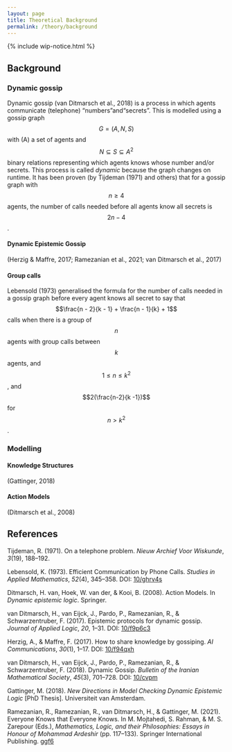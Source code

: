 ```yaml
---
layout: page
title: Theoretical Background
permalink: /theory/background
---
```


{% include wip-notice.html %}

## Background

### Dynamic gossip

Dynamic gossip (van Ditmarsch et al., 2018) is a process in which agents
communicate (telephone) “numbers”and“secrets”. This is modelled using a gossip
graph $$G = (A,N,S)$$ with \(A\) a set of agents and $$N \subseteq S \subseteq
A^2$$ binary relations representing which agents knows whose number and/or
secrets. This process is called _dynamic_ because the graph changes on runtime.
It has been proven (by Tijdeman (1971) and others) that for a gossip graph with $$n \geq 4$$ agents, the number
of calls needed before all agents know all secrets is $$2n - 4$$.

#### Dynamic Epistemic Gossip

(Herzig & Maffre, 2017; Ramezanian et al., 2021; van Ditmarsch et al., 2017)

#### Group calls

Lebensold (1973) generalised the formula for the number of calls needed in a
gossip graph before every agent knows all secret to say that $$\frac{n - 2}{k -
1} + \frac{n - 1}{k} + 1$$ calls when there is a group of $$n$$ agents with
group calls between $$k$$ agents, and $$1 \leq n \leq k^2$$, and
$$2(\frac{n-2}{k -1})$$ for $$n > k^2$$.

### Modelling

#### Knowledge Structures

(Gattinger, 2018)

#### Action Models

(Ditmarsch et al., 2008)

## References

Tijdeman, R. (1971). On a telephone problem. _Nieuw Archief Voor Wiskunde_,
_3_(19), 188–192.

Lebensold, K. (1973). Efficient Communication by Phone Calls. _Studies in Applied
Mathematics_, _52_(4), 345–358. DOI: [10/ghrv4s](https://doi.org/10/ghrv4s)

Ditmarsch, H. van, Hoek, W. van der, & Kooi, B. (2008). Action Models. In
_Dynamic epistemic logic_. Springer.

van Ditmarsch, H., van Eijck, J., Pardo, P., Ramezanian, R., & Schwarzentruber,
F. (2017). Epistemic protocols for dynamic gossip. _Journal of Applied Logic_, _20_,
1–31. DOI: [10/f9p6c3](https://doi.org/10/f9p6c3)

Herzig, A., & Maffre, F. (2017). How to share knowledge by gossiping. _AI
Communications_, _30_(1), 1–17. DOI: [10/f94qxh](https://doi.org/10/f94qxh)

van Ditmarsch, H., van Eijck, J., Pardo, P., Ramezanian, R., & Schwarzentruber,
F. (2018). Dynamic Gossip. _Bulletin of the Iranian Mathematical Society_, _45_(3),
701–728. DOI: [10/cvpm](https://doi.org/10/cvpm)

Gattinger, M. (2018). _New Directions in Model Checking Dynamic Epistemic Logic_
[PhD Thesis]. Universiteit van Amsterdam.

Ramezanian, R., Ramezanian, R., van Ditmarsch, H., & Gattinger, M. (2021).
Everyone Knows that Everyone Knows. In M. Mojtahedi, S. Rahman, & M. S. Zarepour
(Eds.), _Mathematics, Logic, and their Philosophies: Essays in Honour of Mohammad
Ardeshir_ (pp. 117–133). Springer International Publishing.
[ggf6](https://doi.org/ggf6)
